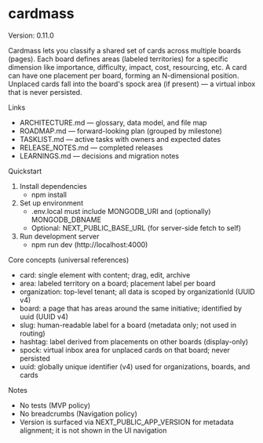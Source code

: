 # cardmass

Version: 0.11.0

Cardmass lets you classify a shared set of cards across multiple boards (pages). Each board defines areas (labeled territories) for a specific dimension like importance, difficulty, impact, cost, resourcing, etc. A card can have one placement per board, forming an N-dimensional position. Unplaced cards fall into the board's spock area (if present) — a virtual inbox that is never persisted.

Links
- ARCHITECTURE.md — glossary, data model, and file map
- ROADMAP.md — forward-looking plan (grouped by milestone)
- TASKLIST.md — active tasks with owners and expected dates
- RELEASE_NOTES.md — completed releases
- LEARNINGS.md — decisions and migration notes

Quickstart
1) Install dependencies
   - npm install
2) Set up environment
   - .env.local must include MONGODB_URI and (optionally) MONGODB_DBNAME
   - Optional: NEXT_PUBLIC_BASE_URL (for server-side fetch to self)
3) Run development server
   - npm run dev (http://localhost:4000)

Core concepts (universal references)
- card: single element with content; drag, edit, archive
- area: labeled territory on a board; placement label per board
- organization: top-level tenant; all data is scoped by organizationId (UUID v4)
- board: a page that has areas around the same initiative; identified by uuid (UUID v4)
- slug: human-readable label for a board (metadata only; not used in routing)
- hashtag: label derived from placements on other boards (display-only)
- spock: virtual inbox area for unplaced cards on that board; never persisted
- uuid: globally unique identifier (v4) used for organizations, boards, and cards

Notes
- No tests (MVP policy)
- No breadcrumbs (Navigation policy)
- Version is surfaced via NEXT_PUBLIC_APP_VERSION for metadata alignment; it is not shown in the UI navigation
